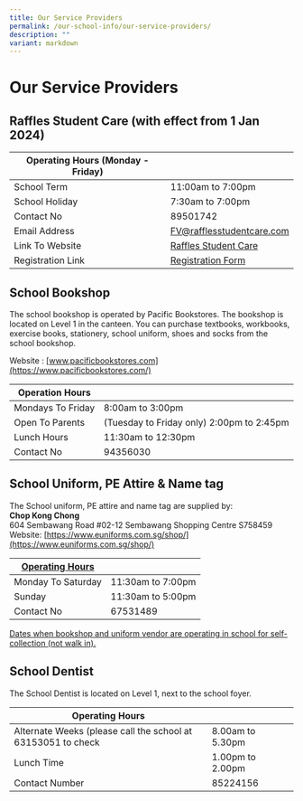 ```yaml
---
title: Our Service Providers
permalink: /our-school-info/our-service-providers/
description: ""
variant: markdown
---
```

# Our Service Providers
## Raffles Student Care (with effect from 1 Jan 2024)

| Operating Hours (Monday -  Friday) |                        |
|------------------------------------|------------------------|
| School Term                        | 11:00am to 7:00pm      |
| School Holiday                     | 7:30am to 7:00pm       |
| Contact No                         |  89501742              |
| Email Address                      | [FV@rafflesstudentcare.com](mailto:FV@rafflesstudentcare.com) |
| Link To Website                    |  [Raffles Student Care](http://www.rafflesstudentcare.com)    |
| Registration Link                   | [Registration Form](http://www.rafflesstudentcare.com/Registration)   |

## School Bookshop

The school bookshop is operated by Pacific Bookstores. The bookshop is located on Level 1 in the canteen. You can purchase textbooks, workbooks, exercise books, stationery, school uniform, shoes and socks from the school bookshop.

Website&nbsp;:&nbsp;[www.pacificbookstores.com](https://www.pacificbookstores.com/)

| Operation Hours   |                    |
|-------------------|--------------------|
| Mondays To Friday | 8:00am to 3:00pm   |
| Open To Parents   | (Tuesday to Friday only) 2:00pm to 2:45pm   |
| Lunch Hours       | 11:30am to 12:30pm |
| Contact No        |  94356030          |


## School Uniform, PE Attire &amp; Name tag

The School uniform, PE attire and name tag are supplied by:  
**Chop Kong Chong**  
604 Sembawang Road #02-12 Sembawang Shopping Centre S758459  
Website: [https://www.euniforms.com.sg/shop/](https://www.euniforms.com.sg/shop/)

| <u>Operating Hours</u>    |                   |
|--------------------|-------------------|
| Monday To Saturday | 11:30am to 7:00pm |
| Sunday             | 11:30am to 5:00pm |
| Contact No         |  67531489         |

[Dates when bookshop and uniform vendor are operating in school for self-collection (not walk in).](/files/dates%20where%20bookshop%20and%20uniform%20vendor%20for%20nov%20-%20dec%202023.pdf)

## School Dentist

The School Dentist is located on Level 1, next to the school foyer.


| Operating Hours |  |  |
| -------- | -------- | ------- |
| Alternate Weeks (please call the school at 63153051 to check   | 8.00am to 5.30pm     |  
| Lunch Time    | 1.00pm to 2.00pm     |    
| Contact Number    | 85224156     |      |